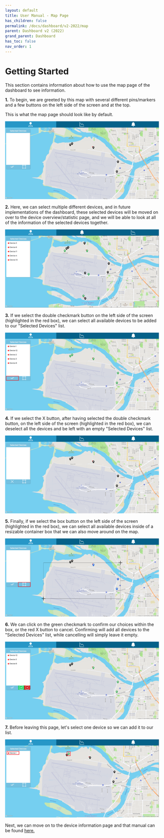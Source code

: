 ```yaml
---  
layout: default  
title: User Manual - Map Page
has_children: false  
permalink: /docs/dashboard/v2-2022/map  
parent: Dashboard v2 (2022)
grand_parent: Dashboard
has_toc: false
nav_order: 1
---  
```


# Getting Started

This section contains information about how to use the map page of the dashboard to see information.

**1.** To begin, we are greeted by this map with several different pins/markers and a few buttons on the left side of the screen and at the top.

This is what the map page should look like by default.

![Landing Map Page](https://github.com/BCIT-Reseach-Long-Term-ISSP/bcit-reseach-long-term-issp.github.io/blob/master/dashboard/assets/MapNoneSelected.png?raw=true "Landing Map Page")

**2.** Here, we can select multiple different devices, and in future implementations of the dashboard, these selected devices will be moved on over to the device overview/statistic page, and we will be able to look at all of the information of the selected devices together.

![Map Page Multiple Devices](https://github.com/BCIT-Reseach-Long-Term-ISSP/bcit-reseach-long-term-issp.github.io/blob/master/dashboard/assets/MapMultiSelected.png?raw=true "Map Page Multiple Devices")

**3.** If we select the double checkmark button on the left side of the screen (highlighted in the red box), we can select all available devices to be added to our "Selected Devices" list.

![Map Page All Devices](https://github.com/BCIT-Reseach-Long-Term-ISSP/bcit-reseach-long-term-issp.github.io/blob/master/dashboard/assets/MapAllSelected.png?raw=true "Map Page All Devices")

**4.** If we select the X button, after having selected the double checkmark button, on the left side of the screen (highlighted in the red box), we can deselect all the devices and be left with an empty "Selected Devices" list.

![Map Page All Devices Gone](https://github.com/BCIT-Reseach-Long-Term-ISSP/bcit-reseach-long-term-issp.github.io/blob/master/dashboard/assets/MapAllDeSelected.png?raw=true "Map Page All Devices Gone")

**5.** Finally, if we select the box button on the left side of the screen (highlighted in the red box), we can select all available devices inside of a resizable container box that we can also move around on the map.

![Map Page Box Select](https://github.com/BCIT-Reseach-Long-Term-ISSP/bcit-reseach-long-term-issp.github.io/blob/master/dashboard/assets/MapBoxSelect.png?raw=true "Map Page Box Select")

**6.** We can click on the green checkmark to confirm our choices within the box, or the red X button to cancel. Confirming will add all devices to the "Selected Devices" list, while cancelling will simply leave it empty.

![Map Page Box Selected](https://github.com/BCIT-Reseach-Long-Term-ISSP/bcit-reseach-long-term-issp.github.io/blob/master/dashboard/assets/MapBoxSelected.png?raw=true "Map Page Box Selected")

**7.** Before leaving this page, let's select one device so we can add it to our list.

![Map Page 1 Selected](https://github.com/BCIT-Reseach-Long-Term-ISSP/bcit-reseach-long-term-issp.github.io/blob/master/dashboard/assets/Map1Selected.png?raw=true "Map Page 1 Selected")

Next, we can move on to the device information page and that manual can be found [here.](https://bcit-reseach-long-term-issp.github.io/docs/dashboard/user-manual/info)